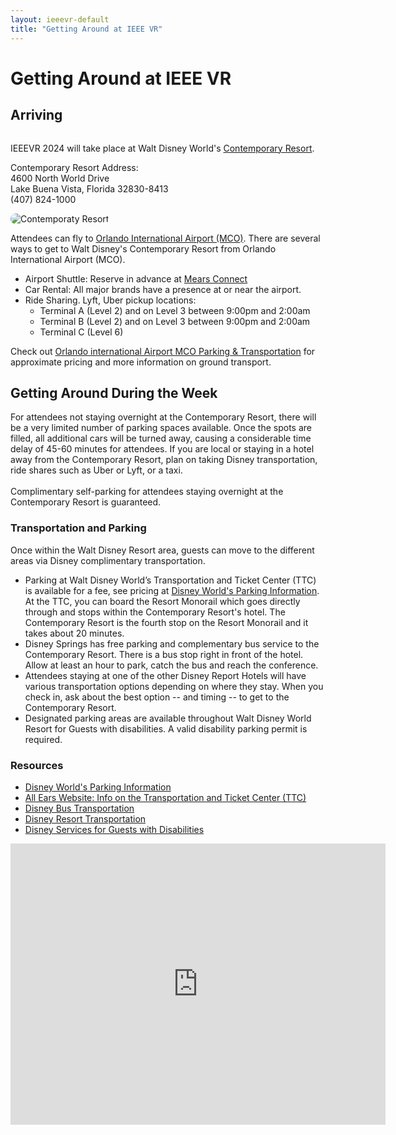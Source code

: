 ```yaml
---
layout: ieeevr-default
title: "Getting Around at IEEE VR"
---
```

<div>
    <h1>Getting Around at IEEE VR</h1>
    <h2>Arriving</h2>        
    <div class="column text-left">
    <p style="text-align: left;">
        IEEEVR 2024 will take place at Walt Disney World's <a href="https://disneyworld.disney.go.com/resorts/contemporary-resort/" target="_blank"> Contemporary Resort</a>.
    </p>
       <p>
       <span style="display: block;"> 
            Contemporary Resort Address:<br />
            4600 North World Drive<br />
            Lake Buena Vista, Florida 32830-8413<br />
            (407) 824-1000
        </span>
        </p>
    </div>    
    <div class="column img-right">
        <img src= "{{ "/assets/images/Contemporary.png" | relative_url }}"  style="border-radius: 20px;" alt="Contemporaty Resort">
    </div>
    <div class="clear padding_top_small">    
    <p>Attendees can fly to <a href="https://www.orlandoairports.net/" target="_blank">Orlando International Airport (MCO)</a>. There are several ways to get to Walt Disney's Contemporary Resort from Orlando International Airport (MCO).</p>
    <ul>
        <li>Airport Shuttle: Reserve in advance at <a href="https://www.mearsconnect.com/" target="_blank">Mears Connect</a></li>
        <li>Car Rental: All major brands have a presence at or near the airport.</li>
        <li>Ride Sharing. Lyft, Uber pickup locations: 
            <ul>
                <li>Terminal A (Level 2) and on Level 3 between 9:00pm and 2:00am</li>
                <li>Terminal B (Level 2) and on Level 3 between 9:00pm and 2:00am</li>
                <li>Terminal C (Level 6)</li>
            </ul>
        </li>
    </ul>
     <p>
        Check out <a href="https://orlandoairports.net/parking-transportation/" target="_blank">Orlando international Airport MCO Parking & Transportation</a> for approximate pricing and more information on ground transport.
     </p>
     <h2>Getting Around During the Week</h2>
     <div class="ieeevrmsgbox bold">
        <div class = "ieeevrmsgboxInside small_emphasize">
           For attendees not staying overnight at the Contemporary Resort, there will be a very limited number of parking spaces available. Once the spots are filled, all additional cars will be turned away, causing a considerable time delay of 45-60 minutes for attendees.  If you are local or staying in a hotel away from the Contemporary Resort, plan on taking Disney transportation, ride shares such as Uber or Lyft, or a taxi. <br/><br/>Complimentary self-parking for attendees staying overnight at the Contemporary Resort is guaranteed.
        </div>
    </div>
    <p>
        <h3>Transportation and Parking</h3>
        Once within the Walt Disney Resort area, guests can move to the different areas via Disney complimentary transportation.
        <ul>
            <li>Parking at Walt Disney World’s Transportation and Ticket Center (TTC) is available for a fee, see pricing at <a href="https://disneyworld.disney.go.com/guest-services/parking/" target="_blank">Disney World's Parking Information</a>. At the TTC, you can board the Resort Monorail which goes directly through and stops within the Contemporary Resort's hotel. The Contemporary Resort is the fourth stop on the Resort Monorail and it takes about 20 minutes.</li>   
            <li>Disney Springs has free parking and complementary bus service to the Contemporary Resort. There is a bus stop right in front of the hotel. Allow at least an hour to park, catch the bus and reach the conference.</li>
            <li>Attendees staying at one of the other Disney Report Hotels will have various transportation options depending on where they stay.  When you check in, ask about the best option -- and timing -- to get to the Contemporary Resort.</li>
            <li>Designated parking areas are available throughout Walt Disney World Resort for Guests with disabilities. A valid disability parking permit is required.</li>
        </ul>
    </p>
    <p>
        <h3>Resources</h3>
        <ul>
            <li><a href="https://disneyworld.disney.go.com/guest-services/parking/" target="_blank">Disney World's Parking Information</a></li>
            <li><a href="https://allears.net/walt-disney-worlds-transportation-and-ticket-center-ttc/" target="_blank">All Ears Website: Info on the Transportation and Ticket Center (TTC)</a></li>
            <li><a href="https://disneyworld.disney.go.com/guest-services/bus-transportation/" target="_blank">Disney Bus Transportation</a></li>
            <li><a href="https://disneyworld.disney.go.com/guest-services/resort-transportation/" target="_blank">Disney Resort Transportation</a></li>
            <li><a href="https://disneyworld.disney.go.com/guest-services/guests-with-disabilities/" target="_blank">Disney Services for Guests with Disabilities</a></li>
        </ul>
    <p>    
    <iframe class="align-center" src="https://www.google.com/maps/embed?pb=!1m18!1m12!1m3!1d224451.6490291354!2d-81.62069771252945!3d28.477829523059874!2m3!1f0!2f0!3f0!3m2!1i1024!2i768!4f13.1!3m3!1m2!1s0x88dd7ee634caa5f7%3A0x7f1aa428ffd54db!2sDisney&#39;s%20Contemporary%20Resort!5e0!3m2!1sen!2sus!4v1686838845318!5m2!1sen!2sus" width="600" height="450" style="border:0;" allowfullscreen="" loading="lazy" referrerpolicy="no-referrer-when-downgrade"></iframe>
</div>